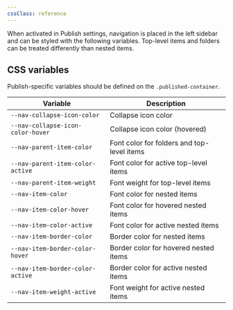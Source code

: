 ```yaml
---
cssClass: reference
---
```


When activated in Publish settings, navigation is placed in the left sidebar and can be styled with the following variables. Top-level items and folders can be treated differently than nested items.

## CSS variables

Publish-specific variables should be defined on the `.published-container`.

| Variable                          | Description                                |
| --------------------------------- | ------------------------------------------ |
| `--nav-collapse-icon-color`       | Collapse icon color                        |
| `--nav-collapse-icon-color-hover` | Collapse icon color (hovered)              |
| `--nav-parent-item-color`         | Font color for folders and top-level items |
| `--nav-parent-item-color-active`  | Font color for active top-level items      |
| `--nav-parent-item-weight`        | Font weight for top-level items            |
| `--nav-item-color`                | Font color for nested items                |
| `--nav-item-color-hover`          | Font color for hovered nested items        |
| `--nav-item-color-active`         | Font color for active nested items         |
| `--nav-item-border-color`         | Border color for nested items              |
| `--nav-item-border-color-hover`   | Border color for hovered nested items      |
| `--nav-item-border-color-active`  | Border color for active nested items       |
| `--nav-item-weight-active`        | Font weight for active nested items        |
